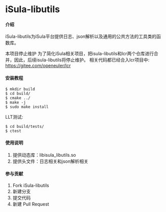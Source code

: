 # iSula-libutils

#### 介绍
iSula-libutils为iSula平台提供日志、json解析以及通用的公共方法的工具类的函数库。

本项目停止维护
为了简化iSula相关项目，把isula-libutils和lcr两个仓库进行合并，因此，后续isula-libutils将停止维护。
相关代码都已经合入lcr项目中: https://gitee.com/openeuler/lcr


#### 安装教程

```
$ mkdir build
$ cd build/
$ cmake ../
$ make -j
$ sudo make install
```

LLT测试:

```
$ cd build/tests/
$ ctest
```

#### 使用说明

1. 提供动态库：libisula_libutils.so
2. 提供头文件：日志相关和json解析相关


#### 参与贡献

1.  Fork iSula-libutils
2.  新建分支
3.  提交代码
4.  新建 Pull Request

